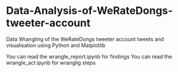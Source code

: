 # Data-Analysis-of-WeRateDongs-tweeter-account
Data Wrangling of the WeRateDongs tweeter account tweets and visualisation using Python and Matplotlib

You can read the wrangle_report.ipynb for findings
You can read the wrangle_act.ipynb for wranglig steps 
